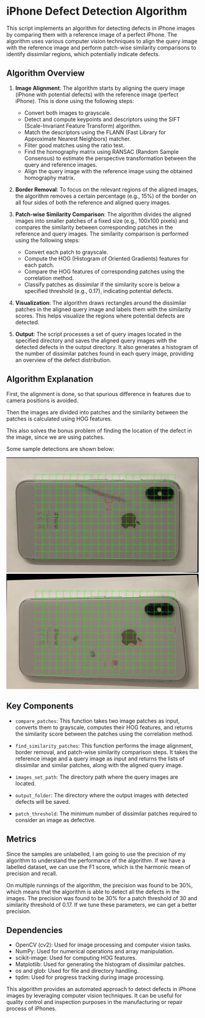 # iPhone Defect Detection Algorithm

This script implements an algorithm for detecting defects in iPhone images by comparing them with a reference image of a perfect iPhone. The algorithm uses various computer vision techniques to align the query image with the reference image and perform patch-wise similarity comparisons to identify dissimilar regions, which potentially indicate defects.

## Algorithm Overview

1. **Image Alignment**: The algorithm starts by aligning the query image (iPhone with potential defects) with the reference image (perfect iPhone). This is done using the following steps:
   - Convert both images to grayscale.
   - Detect and compute keypoints and descriptors using the SIFT (Scale-Invariant Feature Transform) algorithm.
   - Match the descriptors using the FLANN (Fast Library for Approximate Nearest Neighbors) matcher.
   - Filter good matches using the ratio test.
   - Find the homography matrix using RANSAC (Random Sample Consensus) to estimate the perspective transformation between the query and reference images.
   - Align the query image with the reference image using the obtained homography matrix.

2. **Border Removal**: To focus on the relevant regions of the aligned images, the algorithm removes a certain percentage (e.g., 15%) of the border on all four sides of both the reference and aligned query images.

3. **Patch-wise Similarity Comparison**: The algorithm divides the aligned images into smaller patches of a fixed size (e.g., 100x100 pixels) and compares the similarity between corresponding patches in the reference and query images. The similarity comparison is performed using the following steps:
   - Convert each patch to grayscale.
   - Compute the HOG (Histogram of Oriented Gradients) features for each patch.
   - Compare the HOG features of corresponding patches using the correlation method.
   - Classify patches as dissimilar if the similarity score is below a specified threshold (e.g., 0.17), indicating potential defects.

4. **Visualization**: The algorithm draws rectangles around the dissimilar patches in the aligned query image and labels them with the similarity scores. This helps visualize the regions where potential defects are detected.

5. **Output**: The script processes a set of query images located in the specified directory and saves the aligned query images with the detected defects in the output directory. It also generates a histogram of the number of dissimilar patches found in each query image, providing an overview of the defect distribution.

## Algorithm Explanation
First, the alignment is done, so that spurious difference in features due to camera positions is avoided.

Then the images are divided into patches and the similarity between the patches is calculated using HOG features.

This also solves the bonus problem of finding the location of the defect in the image, since we are using patches.

Some sample detections are shown below:

![Sample Detection 1](assets/aligned_query_img_69.jpg)
![Sample Detection 2](assets/aligned_query_img_82.jpg)

## Key Components

- `compare_patches`: This function takes two image patches as input, converts them to grayscale, computes their HOG features, and returns the similarity score between the patches using the correlation method.

- `find_similarity_patches`: This function performs the image alignment, border removal, and patch-wise similarity comparison steps. It takes the reference image and a query image as input and returns the lists of dissimilar and similar patches, along with the aligned query image.

- `images_set_path`: The directory path where the query images are located.

- `output_folder`: The directory where the output images with detected defects will be saved.

- `patch_threshold`: The minimum number of dissimilar patches required to consider an image as defective.

## Metrics

Since the samples are unlabelled, I am going to use the precision of my algorithm to understand the performance of the algorithm. If we have a labelled dataset, we can use the F1 score, which is the harmonic mean of precision and recall.

On multiple runnings of the algorithm, the precision was found to be 30%, which means that the algorithm is able to detect all the defects in the images. The precision was found to be 30% for a patch threshold of 30 and similarity threshold of 0.17. If we tune these parameters, we can get a better precision.

## Dependencies

- OpenCV (cv2): Used for image processing and computer vision tasks.
- NumPy: Used for numerical operations and array manipulation.
- scikit-image: Used for computing HOG features.
- Matplotlib: Used for generating the histogram of dissimilar patches.
- os and glob: Used for file and directory handling.
- tqdm: Used for progress tracking during image processing.

This algorithm provides an automated approach to detect defects in iPhone images by leveraging computer vision techniques. It can be useful for quality control and inspection purposes in the manufacturing or repair process of iPhones.